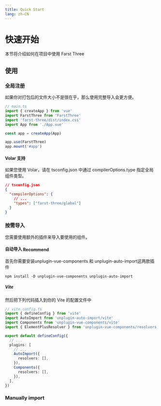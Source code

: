 ```yaml
---
title: Quick Start
lang: zh-CN
---
```


# 快速开始

本节将介绍如何在项目中使用 Farst Three

## 使用

### 全局注册

如果你对打包后的文件大小不是很在乎，那么使用完整导入会更方便。

```typescript
// main.ts
import { createApp } from 'vue'
import FarstThree from 'FarstThree'
import 'farst-three/dist/index.css'
import App from './App.vue'

const app = createApp(App)

app.use(FarstThree)
app.mount('#app')
```

#### Volar 支持

如果您使用 Volar，请在 tsconfig.json 中通过 compilerOptions.type 指定全局组件类型。

```json
// tsconfig.json
{
  "compilerOptions": {
    // ...
    "types": ["farst-three/global"]
  }
}
```

### 按需导入

您需要使用额外的插件来导入要使用的组件。

#### 自动导入 <el-tag type="primary" style="vertical-align: middle;" effect="dark" size="small">Recommend</el-tag>

首先你需要安装unplugin-vue-components 和 unplugin-auto-import这两款插件

```shell
npm install -D unplugin-vue-components unplugin-auto-import
```


##### Vite
然后把下列代码插入到你的 Vite 的配置文件中
```ts
// vite.config.ts
import { defineConfig } from 'vite'
import AutoImport from 'unplugin-auto-import/vite'
import Components from 'unplugin-vue-components/vite'
import { ElementPlusResolver } from 'unplugin-vue-components/resolvers'

export default defineConfig({
  // ...
  plugins: [
    // ...
    AutoImport({
      resolvers: [],
    }),
    Components({
      resolvers: [],
    }),
  ],
})
```

### Manually import

